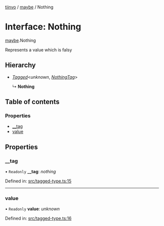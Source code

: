 [tiinvo](../README.md) / [maybe](../modules/maybe.md) / Nothing

# Interface: Nothing

[maybe](../modules/maybe.md).Nothing

Represents a value which is falsy

## Hierarchy

* [*Tagged*](../README.md#tagged)<*unknown*, [*NothingTag*](../modules/maybe.md#nothingtag)\>

  ↳ **Nothing**

## Table of contents

### Properties

- [\_\_tag](maybe.nothing.md#__tag)
- [value](maybe.nothing.md#value)

## Properties

### \_\_tag

• `Readonly` **\_\_tag**: *nothing*

Defined in: [src/tagged-type.ts:15](https://github.com/OctoD/tiinvo/blob/ea6e8d4/src/tagged-type.ts#L15)

___

### value

• `Readonly` **value**: *unknown*

Defined in: [src/tagged-type.ts:16](https://github.com/OctoD/tiinvo/blob/ea6e8d4/src/tagged-type.ts#L16)

